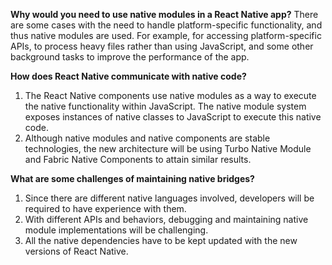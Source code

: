 **Why would you need to use native modules in a React Native app?**
There are some cases with the need to handle platform-specific functionality, and thus native modules are used.
For example, for accessing platform-specific APIs, to process heavy files rather than using JavaScript, and some other background tasks to improve the performance of the app.

**How does React Native communicate with native code?**
1. The React Native components use native modules as a way to execute the native functionality within JavaScript. The native module system exposes instances of native classes to JavaScript to execute this native code.
2. Although native modules and native components are stable technologies, the new architecture will be using Turbo Native Module and Fabric Native Components to attain similar results.

**What are some challenges of maintaining native bridges?**
1. Since there are different native languages involved, developers will be required to have experience with them.
2. With different APIs and behaviors, debugging and maintaining native module implementations will be challenging.
3. All the native dependencies have to be kept updated with the new versions of React Native. 
